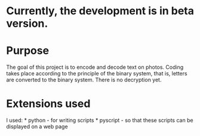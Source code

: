<h1>Currently, the development is in beta version.</h1>

<h1>Purpose</h1>
The goal of this project is to encode and decode text on photos. Coding takes place according to the principle of the binary system, that is, letters are converted to the binary system. There is no decryption yet.

<h1>Extensions used</h1>
I used:
* python - for writing scripts
* pyscript - so that these scripts can be displayed on a web page
